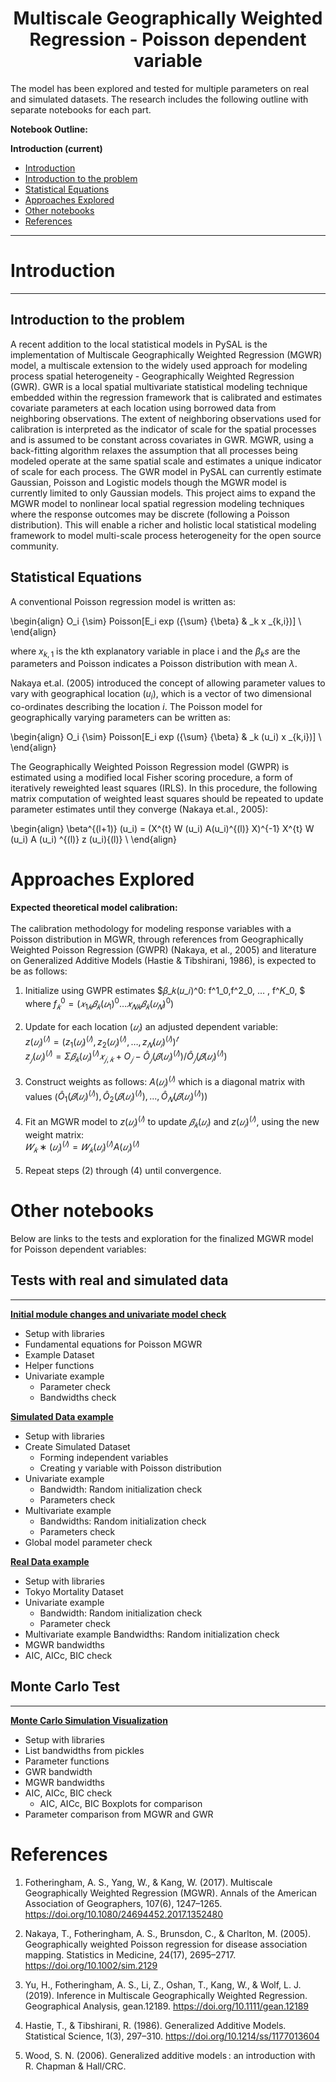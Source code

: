 
# <center>Multiscale Geographically Weighted Regression - Poisson dependent variable</center>


The model has been explored and tested for multiple parameters on real and simulated datasets. The research includes the following outline with separate notebooks for each part.


**Notebook Outline:**  
  
**Introduction (current)**
- [Introduction](#Introduction)
 - [Introduction to the problem](#Introduction-to-the-project)
 - [Statistical Equations](#Statistical-Equations) 
- [Approaches Explored](#Approaches-Explored)
- [Other notebooks](#Other-notebooks)
- [References](#References)

---

# Introduction

***

## Introduction to the problem

A recent addition to the local statistical models in PySAL is the implementation of Multiscale Geographically Weighted Regression (MGWR) model, a multiscale extension to the widely used approach for modeling process spatial heterogeneity - Geographically Weighted Regression (GWR). GWR is a local spatial multivariate statistical modeling technique embedded within the regression framework that is calibrated and estimates covariate parameters at each location using borrowed data from neighboring observations. The extent of neighboring observations used for calibration is interpreted as the indicator of scale for the spatial processes and is assumed to be constant across covariates in GWR. MGWR, using a back-fitting algorithm relaxes the assumption that all processes being modeled operate at the same spatial scale and estimates a unique indicator of scale for each process.
The GWR model in PySAL can currently estimate Gaussian, Poisson and Logistic models though the MGWR model is currently limited to only Gaussian models. This project aims to expand the MGWR model to nonlinear local spatial regression modeling techniques where the response outcomes may be discrete (following a Poisson distribution). This will enable a richer and holistic local statistical modeling framework to model multi-scale process heterogeneity for the open source community.

## Statistical Equations

A conventional Poisson regression model is written as:

\begin{align}
O_i {\sim} Poisson[E_i exp ({\sum} {\beta} & _k x _{k,i})] \\
\end{align}

where  $x_{k,1}$ is the kth explanatory variable in place i and the ${\beta}_ks$ are the parameters and Poisson indicates a Poisson distribution with mean $\lambda$.

Nakaya et.al. (2005) introduced the concept of allowing parameter values to vary with geographical location ($u_i$), which is a vector of two dimensional co-ordinates describing the location *i*. The Poisson model for geographically varying parameters can be written as:

\begin{align}
O_i {\sim} Poisson[E_i exp ({\sum} {\beta} & _k (u_i) x _{k,i})] \\
\end{align}

The Geographically Weighted Poisson Regression model (GWPR) is estimated using a modified local Fisher scoring procedure, a form of iteratively reweighted least squares (IRLS). In this procedure, the following matrix computation of weighted least squares should be repeated to update parameter estimates until they converge (Nakaya et.al., 2005):

\begin{align}
\beta^{(l+1)} (u_i) = (X^{t} W (u_i) A(u_i)^{(l)} X)^{-1} X^{t} W (u_i) A (u_i) ^{(l)} z (u_i){(l)} \\
\end{align}

# Approaches Explored

**Expected theoretical model calibration:**<br><br>
The calibration methodology for modeling response variables with a Poisson distribution in MGWR, through references from Geographically Weighted Poisson Regression (GWPR) (Nakaya, et al., 2005) and literature on Generalized Additive Models (Hastie & Tibshirani, 1986), is expected to be as follows:<br>


1. Initialize using GWPR estimates $𝛽_𝑘(𝑢_𝑖)^0: f^1_0,f^2_0, … , f^𝐾_0, $ 
    where $f_𝑘^0 = (𝑥_{1 𝑘}𝛽_𝑘(𝑢_1)^0 … 𝑥_{𝑁𝑘}𝛽_𝑘(𝑢_𝑁)^0)$<br><br>
2. Update for each location ($𝑢_𝑖$) an adjusted dependent variable: <br>
    $z(𝑢_𝑖)^{(𝑙)} = (z_1(𝑢_𝑖)^{(𝑙)}, z_2(𝑢_𝑖)^{(𝑙)}, … ,z_𝑁(𝑢_𝑖)^{(𝑙)})^𝑡$<br> 
    $z_𝑗(𝑢_𝑖)^{(𝑙)} = Σ𝛽_𝑘(𝑢_𝑖)^{(𝑙)} 𝑥_{𝑗,𝑘} + O_𝑗 − Ô_𝑗(𝛽(𝑢_𝑖)^{(𝑙)}) / Ô_𝑗(𝛽(𝑢_𝑖)^{(𝑙)})$<br><br>
3. Construct weights as follows:
    $A(𝑢_𝑖)^{(𝑙)}$ which is a diagonal matrix with values ($Ô_1(𝛽(
𝑢_𝑖)^{(𝑙)}), Ô_2(𝛽(
𝑢_𝑖)^{(𝑙)}), ... ,Ô_𝑁(𝛽(𝑢_𝑖)^{(𝑙)}))$<br><br>
4. Fit an MGWR model to $z(𝑢_𝑖)^{(𝑙)}$ to update $𝛽_𝑘(𝑢_𝑖)$ and $z(𝑢_𝑖)^{(𝑙)}$, using the new weight matrix:<br>
$𝑊_𝑘∗(𝑢_𝑖)^{(𝑙)}=𝑊_𝑘(𝑢_𝑖)^{(𝑙)} A(𝑢_𝑖)^{(𝑙)}$<br><br>
5. Repeat steps (2) through (4) until convergence.

# Other notebooks

Below are links to the tests and exploration for the finalized MGWR model for Poisson dependent variables:

## Tests with real and simulated data
***

**[Initial module changes and univariate model check ](http://mehak-sachdeva.github.io/MGWR_book/Html/Poisson_MGWR_univariate_check)**
- Setup with libraries
- Fundamental equations for Poisson MGWR
- Example Dataset
- Helper functions
- Univariate example
    - Parameter check
    - Bandwidths check

**[Simulated Data example](http://mehak-sachdeva.github.io/MGWR_book/Html/Simulated_data_example_Poisson-MGWR)**
- Setup with libraries
- Create Simulated Dataset
    - Forming independent variables
    - Creating y variable with Poisson distribution
- Univariate example
    - Bandwidth: Random initialization check
    - Parameters check
- Multivariate example
    - Bandwidths: Random initialization check
    - Parameters check
- Global model parameter check
 
**[Real Data example](http://mehak-sachdeva.github.io/MGWR_book/Html/Real_data_example_Poisson-MGWR)**

- Setup with libraries
- Tokyo Mortality Dataset
- Univariate example
    - Bandwidth: Random initialization check
    - Parameter check
- Multivariate example
    Bandwidths: Random initialization check
- MGWR bandwidths
- AIC, AICc, BIC check


## Monte Carlo Test
***


**[Monte Carlo Simulation Visualization](http://mehak-sachdeva.github.io/MGWR_book/Html/Poisson_MGWR_MonteCarlo_Results)**
 
- Setup with libraries
- List bandwidths from pickles
- Parameter functions
- GWR bandwidth
- MGWR bandwidths
- AIC, AICc, BIC check
    - AIC, AICc, BIC Boxplots for comparison
- Parameter comparison from MGWR and GWR

# References

1. Fotheringham, A. S., Yang, W., & Kang, W. (2017). Multiscale Geographically Weighted Regression (MGWR). Annals of the American Association of Geographers, 107(6), 1247–1265. https://doi.org/10.1080/24694452.2017.1352480


2. Nakaya, T., Fotheringham, A. S., Brunsdon, C., & Charlton, M. (2005). Geographically weighted Poisson regression for disease association mapping. Statistics in Medicine, 24(17), 2695–2717. https://doi.org/10.1002/sim.2129


3. Yu, H., Fotheringham, A. S., Li, Z., Oshan, T., Kang, W., & Wolf, L. J. (2019). Inference in Multiscale Geographically Weighted Regression. Geographical Analysis, gean.12189. https://doi.org/10.1111/gean.12189


4. Hastie, T., & Tibshirani, R. (1986). Generalized Additive Models. Statistical Science, 1(3), 297–310. https://doi.org/10.1214/ss/1177013604


5. Wood, S. N. (2006). Generalized additive models : an introduction with R. Chapman & Hall/CRC.
